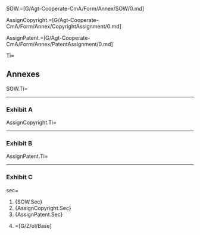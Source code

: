 SOW.=[G/Agt-Cooperate-CmA/Form/Annex/SOW/0.md] 

AssignCopyright.=[G/Agt-Cooperate-CmA/Form/Annex/CopyrightAssignment/0.md] 

AssignPatent.=[G/Agt-Cooperate-CmA/Form/Annex/PatentAssignment/0.md]

Ti=<h2>Annexes</h2>

SOW.Ti=<hr><h3>Exhibit A</h3>

AssignCopyright.Ti=<hr><h3>Exhibit B</h3>

AssignPatent.Ti=<hr><h3>Exhibit C</h3>

sec=<ol><li>{SOW.Sec}<li>{AssignCopyright.Sec}<li>{AssignPatent.Sec}<li>

=[G/Z/ol/Base]